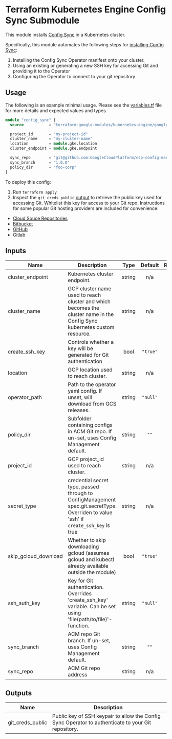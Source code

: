 # Terraform Kubernetes Engine Config Sync Submodule

This module installs [Config Sync](https://cloud.google.com/kubernetes-engine/docs/add-on/config-sync) in a Kubernetes cluster.

Specifically, this module automates the following steps for [installing Config
Sync](https://cloud.google.com/kubernetes-engine/docs/add-on/config-sync/how-to/installing):
1. Installing the Config Sync Operator manifest onto your cluster.
2. Using an existing or generating a new SSH key for accessing Git and providing it to the Operator
3. Configuring the Operator to connect to your git repository

## Usage

The following is an example minimal usage. Please see the
[variables.tf](variables.tf) file for more details and expected values and
types.

```tf
module "config_sync" {
  source           = "terraform-google-modules/kubernetes-engine/google//modules/config-sync"

  project_id       = "my-project-id"
  cluster_name     = "my-cluster-name"
  location         = module.gke.location
  cluster_endpoint = module.gke.endpoint

  sync_repo        = "git@github.com:GoogleCloudPlatform/csp-config-management.git"
  sync_branch      = "1.0.0"
  policy_dir       = "foo-corp"
}
```

To deploy this config:
1. Run `terraform apply`
2. Inspect the `git_creds_public` [output](#outputs) to retrieve the public key
   used for accessing Git. Whitelist this key for access to your Git
   repo. Instructions for some popular Git hosting providers are included for
   convenience:

  * [Cloud Souce Repositories](https://cloud.google.com/source-repositories/docs/authentication#ssh)
  * [Bitbucket](https://confluence.atlassian.com/bitbucket/set-up-an-ssh-key-728138079.html)
  * [GitHub](https://help.github.com/articles/adding-a-new-ssh-key-to-your-github-account/)
  * [Gitlab](https://docs.gitlab.com/ee/ssh/)


 <!-- BEGINNING OF PRE-COMMIT-TERRAFORM DOCS HOOK -->
## Inputs

| Name | Description | Type | Default | Required |
|------|-------------|:----:|:-----:|:-----:|
| cluster\_endpoint | Kubernetes cluster endpoint. | string | n/a | yes |
| cluster\_name | GCP cluster name used to reach cluster and which becomes the cluster name in the Config Sync kubernetes custom resource. | string | n/a | yes |
| create\_ssh\_key | Controls whether a key will be generated for Git authentication | bool | `"true"` | no |
| location | GCP location used to reach cluster. | string | n/a | yes |
| operator\_path | Path to the operator yaml config. If unset, will download from GCS releases. | string | `"null"` | no |
| policy\_dir | Subfolder containing configs in ACM Git repo. If un-set, uses Config Management default. | string | `""` | no |
| project\_id | GCP project_id used to reach cluster. | string | n/a | yes |
| secret\_type | credential secret type, passed through to ConfigManagement spec.git.secretType. Overriden to value 'ssh' if `create_ssh_key` is true | string | n/a | yes |
| skip\_gcloud\_download | Whether to skip downloading gcloud (assumes gcloud and kubectl already available outside the module) | bool | `"true"` | no |
| ssh\_auth\_key | Key for Git authentication. Overrides 'create_ssh_key' variable. Can be set using 'file(path/to/file)'-function. | string | `"null"` | no |
| sync\_branch | ACM repo Git branch. If un-set, uses Config Management default. | string | `""` | no |
| sync\_repo | ACM Git repo address | string | n/a | yes |

## Outputs

| Name | Description |
|------|-------------|
| git\_creds\_public | Public key of SSH keypair to allow the Config Sync Operator to authenticate to your Git repository. |

 <!-- END OF PRE-COMMIT-TERRAFORM DOCS HOOK -->
